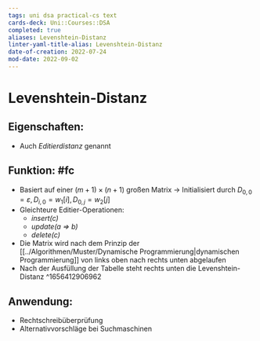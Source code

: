 ```yaml
---
tags: uni dsa practical-cs text
cards-deck: Uni::Courses::DSA
completed: true
aliases: Levenshtein-Distanz
linter-yaml-title-alias: Levenshtein-Distanz
date-of-creation: 2022-07-24
mod-date: 2022-09-02
---
```


# Levenshtein-Distanz

## Eigenschaften:
- Auch *Editierdistanz* genannt

## Funktion: #fc
- Basiert auf einer $(m+1) \times (n+1)$ großen Matrix
	→ Initialisiert durch $D_{0,0} =\varepsilon, D_{i,0}=w_1[i], D_{0,j} = w_2[j]$
- Gleichteure Editier-Operationen:
	- *insert(c)*
	- *update(a $\Rightarrow$ b)*
	- *delete(c)*
- Die Matrix wird nach dem Prinzip der [[../Algorithmen/Muster/Dynamische Programmierung|dynamischen Programmierung]] von links oben nach rechts unten abgelaufen
- Nach der Ausfüllung der Tabelle steht rechts unten die Levenshtein-Distanz
^1656412906962

## Anwendung:
- Rechtschreibüberprüfung
- Alternativvorschläge bei Suchmaschinen
